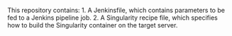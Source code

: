 This repository contains: 
    1. A Jenkinsfile, which contains parameters to be fed to a Jenkins pipeline job.
    2. A Singularity recipe file, which specifies how to build the Singularity container on the target server.

